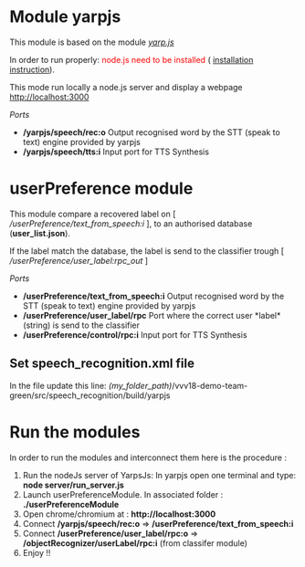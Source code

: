 # Module yarpjs

This module is based on the module *[yarp.js](https://github.com/robotology/yarp.js)*

In order to run properly: <span style="color:red">node.js need to be installed</span> ( [installation instruction](https://github.com/vvv-school/vvv18-demo-team-green/tree/master/src/speech_recognition/yarpjs)).


This mode run locally a node.js server and display a webpage [http://localhost:3000](http://localhost:3000)

*Ports*

<ul>
  <li><b>/yarpjs/speech/rec:o</b>  Output recognised word by the STT (speak to text) engine provided by yarpjs</li>
  <li><b>/yarpjs/speech/tts:i</b>  Input port for TTS Synthesis</li>
</ul> 


# userPreference module

This module compare a recovered label on [ */userPreference/text_from_speech:i* ], to an authorised database (**user_list.json**).

If the label match the database, the label is send to the classifier trough [ */userPreference/user_label:rpc_out* ]

*Ports*

<ul>
  <li><b>/userPreference/text_from_speech:i</b>  Output recognised word by the STT (speak to text) engine provided by yarpjs</li>
  <li><b>/userPreference/user_label/rpc</b>  Port where the correct user *label*(string) is send to the classifier</li>
  <li><b>/userPreference/control/rpc:i</b>  Input port for TTS Synthesis</li>
</ul> 

## Set speech_recognition.xml file

In the file update this line:  *(my_folder_path)*/vvv18-demo-team-green/src/speech_recognition/build/yarpjs
  
  



# Run the modules

In order to run the modules and interconnect them here is the procedure :

<ol>
    <li>Run the nodeJs server of YarpsJs: In yarpjs open one terminal and type: <b>node server/run_server.js</b>
        </li>
    <li>Launch userPreferenceModule. In associated folder : <b>./userPreferenceModule</b> </li>
    <li>Open chrome/chromium at : <b>http://localhost:3000</b></li>
    <li>Connect <b>/yarpjs/speech/rec:o</b> => <b>/userPreference/text_from_speech:i</b> </li>
    <li>Connect <b>/userPreference/user_label/rpc:o</b> => <b>/objectRecognizer/userLabel/rpc:i</b> (from classifer module) </li>
    <li>Enjoy !! </li>
</ol>
